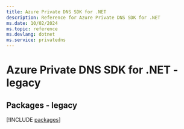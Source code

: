 ```yaml
---
title: Azure Private DNS SDK for .NET
description: Reference for Azure Private DNS SDK for .NET
ms.date: 10/02/2024
ms.topic: reference
ms.devlang: dotnet
ms.service: privatedns
---
```

# Azure Private DNS SDK for .NET - legacy
## Packages - legacy
[!INCLUDE [packages](private-dns-index.md)]